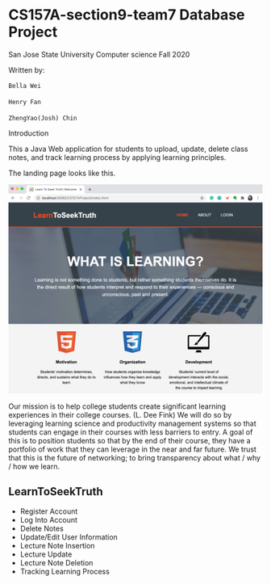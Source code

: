 
# CS157A-section9-team7 Database Project
San Jose State University
Computer science 
Fall 2020

Written by:

  	Bella Wei

  	Henry Fan

	ZhengYao(Josh) Chin


Introduction

This a Java Web application for students to upload, update, delete class notes, and track learning process by applying learning principles.

The landing page looks like this.

<img
src="readme_images/landingpage.png"
raw=true
alt="Landing Page Image"
/>

Our mission is to help college students create significant learning experiences in their college courses. (L. Dee Fink)
We will do so by leveraging learning science and productivity management systems so that students can engage in their courses with less barriers to entry.
A goal of this is to position students so that by the end of their course, they have a portfolio of work that they can leverage in the near and far future. We trust that this is the future of networking; to bring transparency about what / why / how we learn.

## LearnToSeekTruth
* Register Account
* Log Into Account
* Delete Notes
* Update/Edit User Information
* Lecture Note Insertion
* Lecture Update
* Lecture Note Deletion
* Tracking Learning Process
